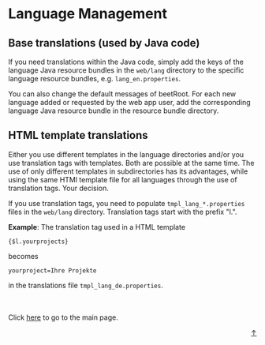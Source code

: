 # Language Management

## Base translations (used by Java code)

If you need translations within the Java code, simply add the keys of the language Java resource bundles in the `web/lang` directory to the specific language resource bundles, e.g. `lang_en.properties`.

You can also change the default messages of beetRoot. For each new language added or requested by the web app user, add the corresponding language Java resource bundle in the resource bundle directory.

## HTML template translations

Either you use different templates in the language directories and/or you use translation tags with templates. Both are possible at the same time. The use of only different templates in subdirectories has its advantages, while using the same HTMl template file for all languages through the use of translation tags. Your decision.

If you use translation tags, you need to populate `tmpl_lang_*.properties` files in the `web/lang` directory. Translation tags start with the prefix "l.".

**Example**: The translation tag used in a HTML template

`{$l.yourprojects}`

becomes

`yourproject=Ihre Projekte`

in the translations file `tmpl_lang_de.properties`.


<br>
<br>
Click <a href="../README.md">here</a> to go to the main page.

<p align="right"><a href="#top">&uarr;</a></p>
